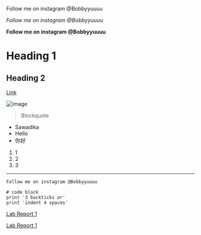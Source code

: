 Follow me on instagram @Bobbyyuuuu

*Follow me on instagram @Bobbyyuuuu*

**Follow me on instagram @Bobbyyuuuu**

# Heading 1

## Heading 2

[Link](google.com)

![image](Step1.png)

> Blockquote

* Sawadika
* Hello
* 你好

1. 1
2. 2
3. 3

---

`Follow me on instagram @Bobbyyuuuu`

```
# code block
print '3 backticks or'
print 'indent 4 spaces'
```

[Lab Report 1](lab-report-1-week-2.html)

[Lab Report 1](https://<BobbyYuuuu>.github.io/<cse15l-lab-reports>/lab-report-1-week-2.html)
